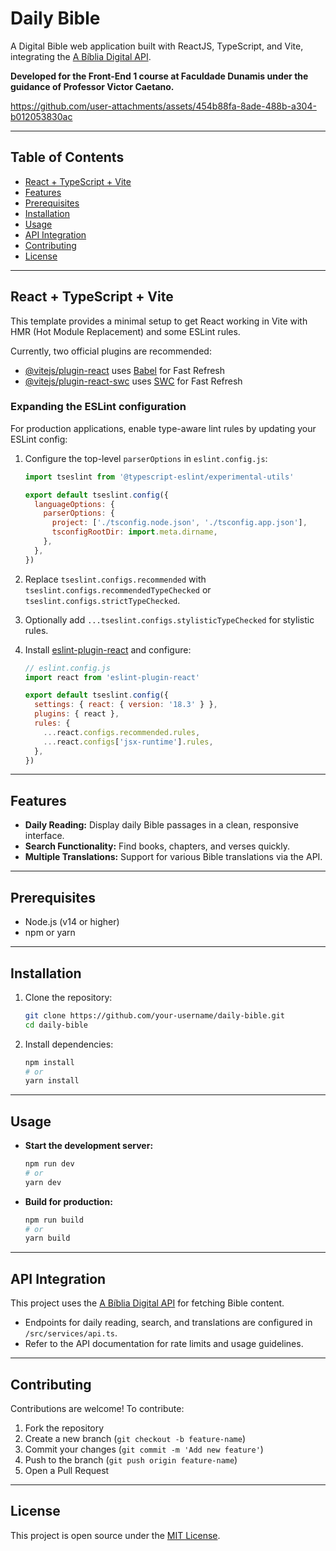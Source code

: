 # Daily Bible

A Digital Bible web application built with ReactJS, TypeScript, and Vite, integrating the [A Bíblia Digital API](https://www.abibliadigital.com.br).

**Developed for the Front-End 1 course at Faculdade Dunamis under the guidance of Professor Victor Caetano.**


https://github.com/user-attachments/assets/454b88fa-8ade-488b-a304-b012053830ac


---

## Table of Contents

* [React + TypeScript + Vite](#react--typescript--vite)
* [Features](#features)
* [Prerequisites](#prerequisites)
* [Installation](#installation)
* [Usage](#usage)
* [API Integration](#api-integration)
* [Contributing](#contributing)
* [License](#license)

---

## React + TypeScript + Vite

This template provides a minimal setup to get React working in Vite with HMR (Hot Module Replacement) and some ESLint rules.

Currently, two official plugins are recommended:

* [@vitejs/plugin-react](https://github.com/vitejs/vite-plugin-react/blob/main/packages/plugin-react/README.md) uses [Babel](https://babeljs.io/) for Fast Refresh
* [@vitejs/plugin-react-swc](https://github.com/vitejs/vite-plugin-react-swc) uses [SWC](https://swc.rs/) for Fast Refresh

### Expanding the ESLint configuration

For production applications, enable type-aware lint rules by updating your ESLint config:

1. Configure the top-level `parserOptions` in `eslint.config.js`:

   ```js
   import tseslint from '@typescript-eslint/experimental-utils'

   export default tseslint.config({
     languageOptions: {
       parserOptions: {
         project: ['./tsconfig.node.json', './tsconfig.app.json'],
         tsconfigRootDir: import.meta.dirname,
       },
     },
   })
   ```

2. Replace `tseslint.configs.recommended` with `tseslint.configs.recommendedTypeChecked` or `tseslint.configs.strictTypeChecked`.

3. Optionally add `...tseslint.configs.stylisticTypeChecked` for stylistic rules.

4. Install [eslint-plugin-react](https://github.com/jsx-eslint/eslint-plugin-react) and configure:

   ```js
   // eslint.config.js
   import react from 'eslint-plugin-react'

   export default tseslint.config({
     settings: { react: { version: '18.3' } },
     plugins: { react },
     rules: {
       ...react.configs.recommended.rules,
       ...react.configs['jsx-runtime'].rules,
     },
   })
   ```

---

## Features

* **Daily Reading:** Display daily Bible passages in a clean, responsive interface.
* **Search Functionality:** Find books, chapters, and verses quickly.
* **Multiple Translations:** Support for various Bible translations via the API.

---

## Prerequisites

* Node.js (v14 or higher)
* npm or yarn

---

## Installation

1. Clone the repository:

   ```bash
   git clone https://github.com/your-username/daily-bible.git
   cd daily-bible
   ```
2. Install dependencies:

   ```bash
   npm install
   # or
   yarn install
   ```

---

## Usage

* **Start the development server:**

  ```bash
  npm run dev
  # or
  yarn dev
  ```
* **Build for production:**

  ```bash
  npm run build
  # or
  yarn build
  ```

---

## API Integration

This project uses the [A Bíblia Digital API](https://www.abibliadigital.com.br) for fetching Bible content.

* Endpoints for daily reading, search, and translations are configured in `/src/services/api.ts`.
* Refer to the API documentation for rate limits and usage guidelines.

---

## Contributing

Contributions are welcome! To contribute:

1. Fork the repository
2. Create a new branch (`git checkout -b feature-name`)
3. Commit your changes (`git commit -m 'Add new feature'`)
4. Push to the branch (`git push origin feature-name`)
5. Open a Pull Request

---

## License

This project is open source under the [MIT License](LICENSE).



